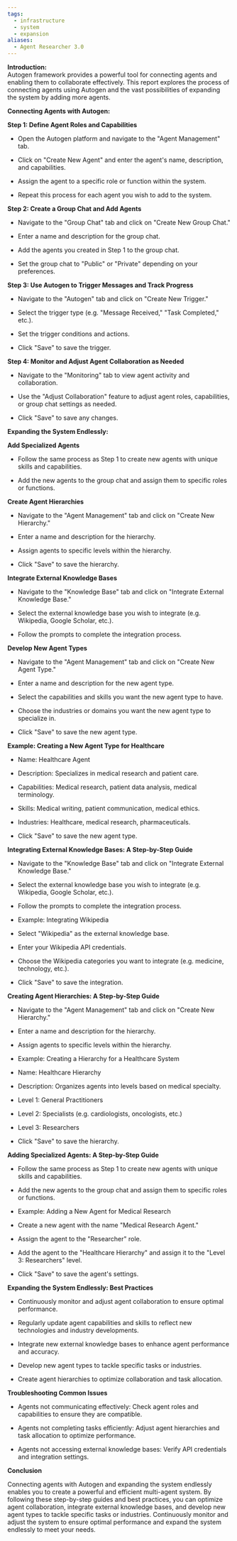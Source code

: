 ```yaml
---
tags:
  - infrastructure
  - system
  - expansion
aliases:
  - Agent Researcher 3.0
---
```

**Introduction:**  
Autogen framework provides a powerful tool for connecting agents and enabling them to collaborate effectively. This report explores the process of connecting agents using Autogen and the vast possibilities of expanding the system by adding more agents.

**Connecting Agents with Autogen:**

**Step 1: Define Agent Roles and Capabilities**

- Open the Autogen platform and navigate to the "Agent Management" tab.
    
- Click on "Create New Agent" and enter the agent's name, description, and capabilities.
    
- Assign the agent to a specific role or function within the system.
    
- Repeat this process for each agent you wish to add to the system.
    

**Step 2: Create a Group Chat and Add Agents**

- Navigate to the "Group Chat" tab and click on "Create New Group Chat."
    
- Enter a name and description for the group chat.
    
- Add the agents you created in Step 1 to the group chat.
    
- Set the group chat to "Public" or "Private" depending on your preferences.
    

**Step 3: Use Autogen to Trigger Messages and Track Progress**

- Navigate to the "Autogen" tab and click on "Create New Trigger."
    
- Select the trigger type (e.g. "Message Received," "Task Completed," etc.).
    
- Set the trigger conditions and actions.
    
- Click "Save" to save the trigger.
    

**Step 4: Monitor and Adjust Agent Collaboration as Needed**

- Navigate to the "Monitoring" tab to view agent activity and collaboration.
    
- Use the "Adjust Collaboration" feature to adjust agent roles, capabilities, or group chat settings as needed.
    
- Click "Save" to save any changes.
    

**Expanding the System Endlessly:**

**Add Specialized Agents**

- Follow the same process as Step 1 to create new agents with unique skills and capabilities.
    
- Add the new agents to the group chat and assign them to specific roles or functions.
    

**Create Agent Hierarchies**

- Navigate to the "Agent Management" tab and click on "Create New Hierarchy."
    
- Enter a name and description for the hierarchy.
    
- Assign agents to specific levels within the hierarchy.
    
- Click "Save" to save the hierarchy.
    

**Integrate External Knowledge Bases**

- Navigate to the "Knowledge Base" tab and click on "Integrate External Knowledge Base."
    
- Select the external knowledge base you wish to integrate (e.g. Wikipedia, Google Scholar, etc.).
    
- Follow the prompts to complete the integration process.

**Develop New Agent Types**

- Navigate to the "Agent Management" tab and click on "Create New Agent Type."
 
- Enter a name and description for the new agent type.

- Select the capabilities and skills you want the new agent type to have.

- Choose the industries or domains you want the new agent type to specialize in.

- Click "Save" to save the new agent type.


**Example: Creating a New Agent Type for Healthcare**

- Name: Healthcare Agent
    
- Description: Specializes in medical research and patient care.
    
- Capabilities: Medical research, patient data analysis, medical terminology.
    
- Skills: Medical writing, patient communication, medical ethics.
    
- Industries: Healthcare, medical research, pharmaceuticals.
    
- Click "Save" to save the new agent type.
    

**Integrating External Knowledge Bases: A Step-by-Step Guide**

- Navigate to the "Knowledge Base" tab and click on "Integrate External Knowledge Base."
    
- Select the external knowledge base you wish to integrate (e.g. Wikipedia, Google Scholar, etc.).
    
- Follow the prompts to complete the integration process.
    
- Example: Integrating Wikipedia
    

- Select "Wikipedia" as the external knowledge base.
    
- Enter your Wikipedia API credentials.
    
- Choose the Wikipedia categories you want to integrate (e.g. medicine, technology, etc.).
    
- Click "Save" to save the integration.
    

**Creating Agent Hierarchies: A Step-by-Step Guide**

- Navigate to the "Agent Management" tab and click on "Create New Hierarchy."
    
- Enter a name and description for the hierarchy.
    
- Assign agents to specific levels within the hierarchy.
    
- Example: Creating a Hierarchy for a Healthcare System
    

- Name: Healthcare Hierarchy
    
- Description: Organizes agents into levels based on medical specialty.
    
- Level 1: General Practitioners
    
- Level 2: Specialists (e.g. cardiologists, oncologists, etc.)
    
- Level 3: Researchers
    
- Click "Save" to save the hierarchy.

**Adding Specialized Agents: A Step-by-Step Guide**

- Follow the same process as Step 1 to create new agents with unique skills and capabilities.

- Add the new agents to the group chat and assign them to specific roles or functions.

- Example: Adding a New Agent for Medical Research

- Create a new agent with the name "Medical Research Agent."

- Assign the agent to the "Researcher" role.

- Add the agent to the "Healthcare Hierarchy" and assign it to the "Level 3: Researchers" level.

- Click "Save" to save the agent's settings.

**Expanding the System Endlessly: Best Practices**

- Continuously monitor and adjust agent collaboration to ensure optimal performance.
    
- Regularly update agent capabilities and skills to reflect new technologies and industry developments.
    
- Integrate new external knowledge bases to enhance agent performance and accuracy.
    
- Develop new agent types to tackle specific tasks or industries.
    
- Create agent hierarchies to optimize collaboration and task allocation.
    

**Troubleshooting Common Issues**

- Agents not communicating effectively: Check agent roles and capabilities to ensure they are compatible.
    
- Agents not completing tasks efficiently: Adjust agent hierarchies and task allocation to optimize performance.
    
- Agents not accessing external knowledge bases: Verify API credentials and integration settings.
    

**Conclusion**

Connecting agents with Autogen and expanding the system endlessly enables you to create a powerful and efficient multi-agent system. By following these step-by-step guides and best practices, you can optimize agent collaboration, integrate external knowledge bases, and develop new agent types to tackle specific tasks or industries. Continuously monitor and adjust the system to ensure optimal performance and expand the system endlessly to meet your needs.





